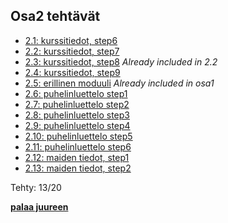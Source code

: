 ## Osa2 tehtävät

- [2.1: kurssitiedot, step6](kurssitiedot)
- [2.2: kurssitiedot, step7](kurssitiedot)
- [2.3: kurssitiedot, step8](kurssitiedot) *Already included in 2.2*
- [2.4: kurssitiedot, step9](kurssitiedot)
- [2.5: erillinen moduuli](kurssitiedot) *Already included in osa1*
- [2.6: puhelinluettelo step1](puhelinluettelo)
- [2.7: puhelinluettelo step2](puhelinluettelo)
- [2.8: puhelinluettelo step3](puhelinluettelo)
- [2.9: puhelinluettelo step4](puhelinluettelo)
- [2.10: puhelinluettelo step5](puhelinluettelo)
- [2.11: puhelinluettelo step6](puhelinluettelo)
- [2.12: maiden tiedot, step1](maat)
- [2.13: maiden tiedot, step2](maat)

Tehty: 13/20

**[palaa juureen](../README.md)**
